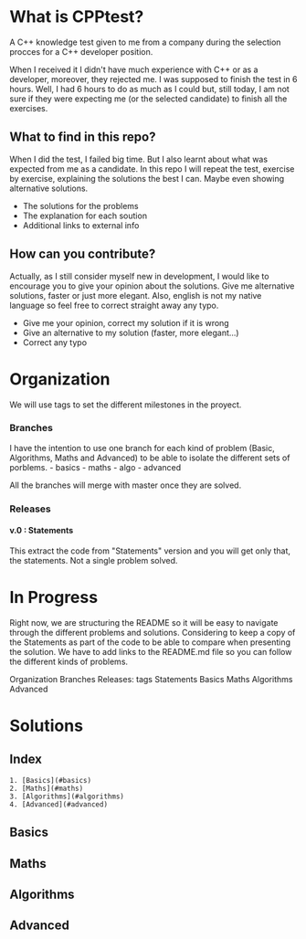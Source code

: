 # What is CPPtest?
A C++ knowledge test given to me from a company during the selection procces for a C++ developer position.

When I received it I didn't have much experience with C++ or as a developer, moreover, they rejected me. I was supposed to finish the test in 6 hours. Well, I had 6 hours to do as much as I could but, still today, I am not sure if they were expecting me (or the selected candidate) to finish all the exercises.

## What to find in this repo?
When I did the test, I failed big time. But I also learnt about what was expected from me as a candidate. In this repo I will repeat the test, exercise by exercise, explaining the solutions the best I can. Maybe even showing alternative solutions.
- The solutions for the problems
- The explanation for each soution
- Additional links to external info

## How can you contribute?
Actually, as I still consider myself new in development, I would like to encourage you to give your opinion about the solutions. Give me alternative solutions, faster or just more elegant. Also, english is not my native language so feel free to correct straight away any typo.
- Give me your opinion, correct my solution if it is wrong
- Give an alternative to my solution (faster, more elegant...)
- Correct any typo 

# Organization
We will use tags to set the different milestones in the proyect.

### Branches
I have the intention to use one branch for each kind of problem (Basic, Algorithms, Maths and Advanced) to be able to isolate the different sets of porblems.
    - basics
    - maths
    - algo
    - advanced

All the branches will merge with master once they are solved. 

### Releases
#### v.0 : Statements
This extract the code from "Statements" version and you will get only that, the statements. Not a single problem solved.

# In Progress
Right now, we are structuring the README so it will be easy to navigate through the different problems and solutions.
Considering to keep a copy of the Statements as part of the code to be able to compare when presenting the solution.
We have to add links to the README.md file so you can follow the different kinds of problems.

Organization
    Branches
    Releases: tags
        Statements
        Basics
        Maths
        Algorithms
        Advanced
# Solutions
## Index
    1. [Basics](#basics)
    2. [Maths](#maths)
    3. [Algorithms](#algorithms)
    4. [Advanced](#advanced)

## Basics

## Maths

## Algorithms

## Advanced